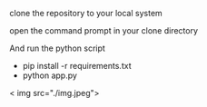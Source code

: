 clone the repository to your local system

open the command prompt in your clone directory

And run the python script  
  * pip install -r requirements.txt
  * python app.py

< img src="./img.jpeg">
